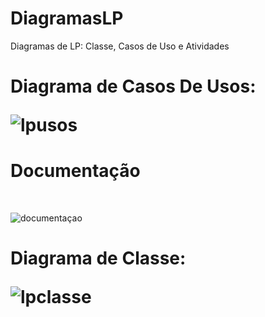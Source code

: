 # DiagramasLP
Diagramas de LP: Classe, Casos de Uso e Atividades <br>

<H1>Diagrama de Casos De Usos:<br>

![lpusos](https://github.com/Nickolas-Garciaa/DiagramasLP/assets/128262640/fedfa2b5-d789-4819-b799-d201d7b1aebc)
<br>
<h1>Documentação</h1><br>

![documentaçao](https://github.com/Nickolas-Garciaa/DiagramasLP/assets/128262640/47efffd2-d5c6-4381-8398-cff83d2b365d)

<h1>Diagrama de Classe: <br>

![lpclasse](https://github.com/Nickolas-Garciaa/DiagramasLP/assets/128262640/433a9c90-7781-4695-967a-a9a978bf52e1)
